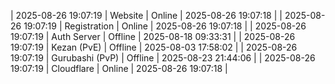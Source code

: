 | 2025-08-26 19:07:19 | Website | Online | 2025-08-26 19:07:18 |
| 2025-08-26 19:07:19 | Registration | Online | 2025-08-26 19:07:18 |
| 2025-08-26 19:07:19 | Auth Server | Offline | 2025-08-18 09:33:31 |
| 2025-08-26 19:07:19 | Kezan (PvE) | Offline | 2025-08-03 17:58:02 |
| 2025-08-26 19:07:19 | Gurubashi (PvP) | Offline | 2025-08-23 21:44:06 |
| 2025-08-26 19:07:19 | Cloudflare | Online | 2025-08-26 19:07:18 |
